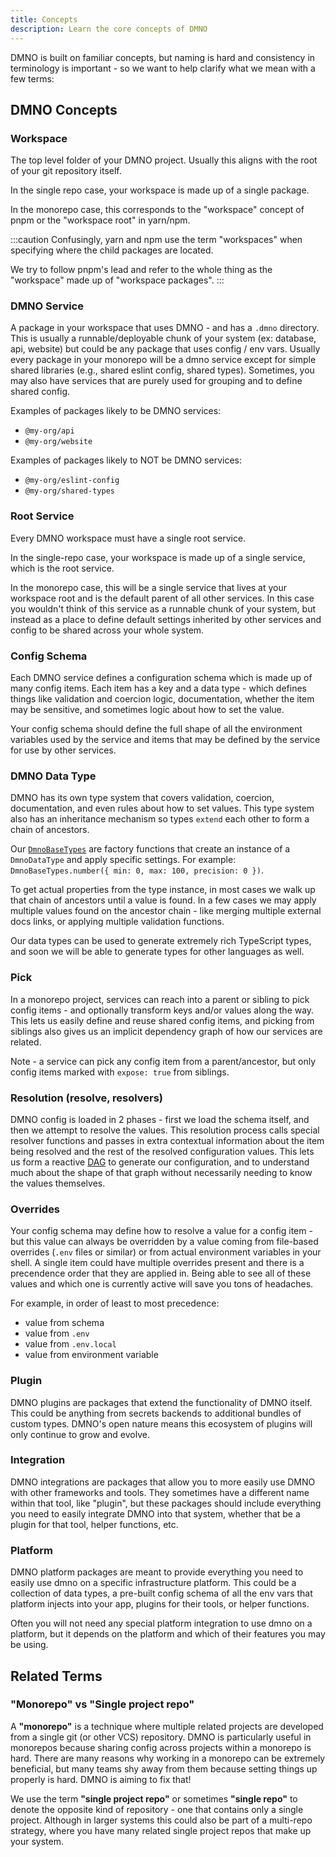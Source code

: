 ```yaml
---
title: Concepts
description: Learn the core concepts of DMNO
---
```


DMNO is built on familiar concepts, but naming is hard and consistency in terminology is important - so we want to help clarify what we mean with a few terms:


## DMNO Concepts

### Workspace

The top level folder of your DMNO project. Usually this aligns with the root of your git repository itself.

In the single repo case, your workspace is made up of a single package.

In the monorepo case, this corresponds to the "workspace" concept of pnpm or the "workspace root" in yarn/npm.

:::caution
Confusingly, yarn and npm use the term "workspaces" when specifying where the child packages are located.

We try to follow pnpm's lead and refer to the whole thing as the "workspace" made up of "workspace packages".
:::


### DMNO Service

A package in your workspace that uses DMNO - and has a `.dmno` directory. This is usually a runnable/deployable chunk of your system (ex: database, api, website) but could be any package that uses config / env vars. Usually every package in your monorepo will be a dmno service except for simple shared libraries (e.g., shared eslint config, shared types). Sometimes, you may also have services that are purely used for grouping and to define shared config. 

Examples of packages likely to be DMNO services:
- `@my-org/api`
- `@my-org/website`

Examples of packages likely to NOT be DMNO services:
- `@my-org/eslint-config`
- `@my-org/shared-types`

### Root Service

Every DMNO workspace must have a single root service.

In the single-repo case, your workspace is made up of a single service, which is the root service.

In the monorepo case, this will be a single service that lives at your workspace root and is the default parent of all other services. In this case you wouldn't think of this service as a runnable chunk of your system, but instead as a place to define default settings inherited by other services and config to be shared across your whole system.


### Config Schema
Each DMNO service defines a configuration schema which is made up of many config items. Each item has a key and a data type - which defines things like validation and coercion logic, documentation, whether the item may be sensitive, and sometimes logic about how to set the value.

Your config schema should define the full shape of all the environment variables used by the service and items that may be defined by the service for use by other services.

### DMNO Data Type
DMNO has its own type system that covers validation, coercion, documentation, and even rules about how to set values. This type system also has an inheritance mechanism so types `extend` each other to form a chain of ancestors.

Our [`DmnoBaseTypes`](/docs/reference/base-types/) are factory functions that create an instance of a `DmnoDataType` and apply specific settings. For example: `DmnoBaseTypes.number({ min: 0, max: 100, precision: 0 })`.

To get actual properties from the type instance, in most cases we walk up that chain of ancestors until a value is found. In a few cases we may apply multiple values found on the ancestor chain - like merging multiple external docs links, or applying multiple validation functions.

Our data types can be used to generate extremely rich TypeScript types, and soon we will be able to generate types for other languages as well.

### Pick

In a monorepo project, services can reach into a parent or sibling to pick config items - and optionally transform keys and/or values along the way. This lets us easily define and reuse shared config items, and picking from siblings also gives us an implicit dependency graph of how our services are related.

Note - a service can pick any config item from a parent/ancestor, but only config items marked with `expose: true` from siblings.

### Resolution (resolve, resolvers)

DMNO config is loaded in 2 phases - first we load the schema itself, and then we attempt to resolve the values. This resolution process calls special resolver functions and passes in extra contextual information about the item being resolved and the rest of the resolved configuration values. This lets us form a reactive [DAG](https://en.wikipedia.org/wiki/Directed_acyclic_graph) to generate our configuration, and to understand much about the shape of that graph without necessarily needing to know the values themselves.

### Overrides
Your config schema may define how to resolve a value for a config item - but this value can always be overridden by a value coming from file-based overrides (`.env` files or similar) or from actual environment variables in your shell. A single item could have multiple overrides present and there is a precendence order that they are applied in. Being able to see all of these values and which one is currently active will save you tons of headaches.

For example, in order of least to most precedence:
- value from schema
- value from `.env`
- value from `.env.local`
- value from environment variable

### Plugin

DMNO plugins are packages that extend the functionality of DMNO itself. This could be anything from secrets backends to additional bundles of custom types. DMNO's open nature means this ecosystem of plugins will only continue to grow and evolve. 

### Integration 

DMNO integrations are packages that allow you to more easily use DMNO with other frameworks and tools. They sometimes have a different name within that tool, like "plugin", but these packages should include everything you need to easily integrate DMNO into that system, whether that be a plugin for that tool, helper functions, etc.

### Platform

DMNO platform packages are meant to provide everything you need to easily use dmno on a specific infrastructure platform. This could be a collection of data types, a pre-built config schema of all the env vars that platform injects into your app, plugins for their tools, or helper functions.

Often you will not need any special platform integration to use dmno on a platform, but it depends on the platform and which of their features you may be using.

## Related Terms

### "Monorepo" vs "Single project repo"
A **"monorepo"** is a technique where multiple related projects are developed from a single git (or other VCS) repository. DMNO is particularly useful in monorepos because sharing config across projects within a monorepo is hard. There are many reasons why working in a monorepo can be extremely beneficial, but many teams shy away from them because setting things up properly is hard. DMNO is aiming to fix that!

We use the term **"single project repo"** or sometimes **"single repo"** to denote the opposite kind of repository - one that contains only a single project. Although in larger systems this could also be part of a multi-repo strategy, where you have many related single project repos that make up your system.


